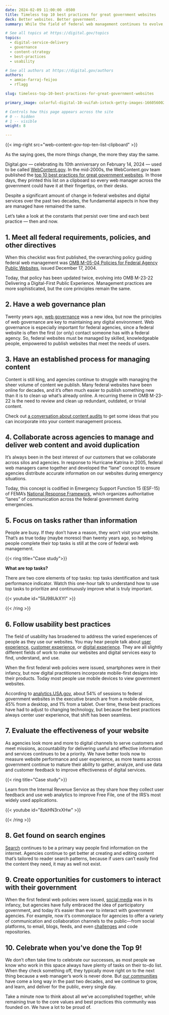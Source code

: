 ```yaml
---
date: 2024-02-09 11:00:00 -0500
title: Timeless top 10 best practices for great government websites
deck: Better websites. Better government.
summary: While the field of federal web management continues to evolve, the core best practices have remained essentially unchanged for two decades.

# See all topics at https://digital.gov/topics
topics:
  - digital-service-delivery
  - governance
  - content-strategy
  - best-practices
  - usability

# See all authors at https://digital.gov/authors
authors:
  - ammie-farraj-feijoo
  - rflagg

slug: timeless-top-10-best-practices-for-great-government-websites

primary_image: colorful-digital-10-vuifah-istock-getty-images-166056002

# Controls how this page appears across the site
# 0 -- hidden
# 1 -- visible
weight: 8

---
```


{{< img-right src="web-content-gov-top-ten-list-clipboard" >}}

As the saying goes, the more things change, the more they stay the same.

Digital.gov — celebrating its 10th anniversary on February 14, 2024 — used to be called [WebContent.gov](https://web.archive.org/web/20040101000000*/webcontent.gov). In the mid-2000s, the WebContent.gov team published the [top 10 best practices for great government websites](https://web.archive.org/web/20070610235006/http://www.usa.gov/webcontent/reqs_bestpractices/checklist/criticaltasks.shtml). In those days, they printed this list on a clipboard so every web manager across the government could have it at their fingertips, on their desks.

Despite a significant amount of change in federal websites and digital services over the past two decades, the fundamental aspects in how they are managed have remained the same.

Let’s take a look at the constants that persist over time and each best practice — then and now.

## 1. Meet all federal requirements, policies, and other directives

When this checklist was first published, the overarching policy guiding federal web management was [OMB M-05-04 Policies for Federal Agency Public Websites](https://digital.gov/resources/delivering-digital-first-public-experience/), issued December 17, 2004.

Today, that policy has been updated twice, evolving into OMB M-23-22 Delivering a Digital-First Public Experience. Management practices are more sophisticated, but the core principles remain the same.

## 2. Have a web governance plan

Twenty years ago, [web governance](https://digital.gov/resources/an-introduction-to-digital-governance/) was a new idea, but now the principles of web governance are key to maintaining any digital environment. Web governance is especially important for federal agencies, since a federal website is often the first (or only) contact someone has with a federal agency. So, federal websites must be managed by skilled, knowledgeable people, empowered to publish websites that meet the needs of users.

## 3. Have an established process for managing content

Content is still king, and agencies continue to struggle with managing the sheer volume of content we publish. Many federal websites have been online for decades, and it’s often much easier to publish something new than it is to clean up what’s already online. A recurring theme in OMB M-23-22 is the need to review and clean up redundant, outdated, or trivial content.

Check out [a conversation about content audits](https://digital.gov/2023/09/12/a-conversation-about-content-audits/) to get some ideas that you can incorporate into your content management process.

## 4. Collaborate across agencies to manage and deliver web content and avoid duplication

It’s always been in the best interest of our customers that we collaborate across silos and agencies. In response to Hurricane Katrina in 2005, federal web managers came together and developed the “lane” concept to ensure agencies distribute accurate information on our websites during emergency situations.

Today, this concept is codified in Emergency Support Function 15 (ESF-15) of FEMA’s [National Response Framework](https://www.fema.gov/emergency-managers/national-preparedness/frameworks/response), which organizes authoritative “lanes” of communication across the federal government during emergencies.

## 5. Focus on tasks rather than information

People are busy. If they don’t have a reason, they won’t visit your website. That’s as true today (maybe moreso) than twenty years ago, so helping people complete their top tasks is still at the core of federal web management.

{{< ring title="Case study">}}

**What are top tasks?**

There are two core elements of top tasks: top tasks identification and task performance indicator. Watch this one-hour talk to understand how to use top tasks to prioritize and continuously improve what is truly important.

{{< youtube id="5llJ98UkXYI" >}}

{{< /ring >}}

## 6. Follow usability best practices

The field of usability has broadened to address the varied experiences of people as they use our websites. You may hear people talk about [user experience](https://digital.gov/topics/user-experience/), [customer experience](https://digital.gov/topics/customer-experience/), or [digital experience](https://digital.gov/resources/delivering-digital-first-public-experience/). They are all slightly different fields of work to make our websites and digital services easy to find, understand, and use.

When the first federal web policies were issued, smartphones were in their infancy, but now digital practitioners incorporate mobile-first designs into their products. Today most people use mobile devices to view government websites.

According to [analytics.USA.gov](https://analytics.usa.gov/), about 54% of sessions to federal government websites in the executive branch are from a mobile device, 45% from a desktop, and 1% from a tablet. Over time, these best practices have had to adjust to changing technology, but because the best practices always center user experience, that shift has been seamless.

## 7. Evaluate the effectiveness of your website

As agencies look more and more to digital channels to serve customers and meet missions, accountability for delivering useful and effective information and services continues to be a priority. We have better tools now to measure website performance and user experience, as more teams across government continue to mature their ability to gather, analyze, and use data and customer feedback to improve effectiveness of digital services.

{{< ring title="Case study">}}

Learn from the Internal Revenue Service as they share how they collect user feedback and use web analytics to improve Free File, one of the IRS’s most widely used applications.

{{< youtube id="8zkHN3rxXHw" >}}

{{< /ring >}}

## 8. Get found on search engines

[Search](https://digital.gov/topics/search/) continues to be a primary way people find information on the internet. Agencies continue to get better at creating and editing content that’s tailored to reader search patterns, because if users can’t easily find the content they need, it may as well not exist.

## 9. Create opportunities for customers to interact with their government

When the first federal web policies were issued, [social media](https://digital.gov/topics/social-media/) was in its infancy, but agencies have fully embraced the idea of participatory government, and today it’s easier than ever to interact with government agencies. For example, now it’s commonplace for agencies to offer a variety of communication and collaboration channels to the public—from social platforms, to email, blogs, feeds, and even [challenges](https://www.challenge.gov/) and code repositories.

## 10. Celebrate when you’ve done the Top 9!

We don’t often take time to celebrate our successes, as most people we know who work in this space always have plenty of tasks on their to-do list. When they check something off, they typically move right on to the next thing because a web manager’s work is never done. But [our communities](https://digital.gov/communities/) have come a long way in the past two decades, and we continue to grow, and learn, and deliver for the public, every single day.

Take a minute now to think about all we’ve accomplished together, while remaining true to the core values and best practices this community was founded on. We have a lot to be proud of.
